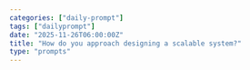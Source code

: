 ```yaml
---
categories: ["daily-prompt"]
tags: ["dailyprompt"]
date: "2025-11-26T06:00:00Z"
title: "How do you approach designing a scalable system?"
type: "prompts"
---
```

